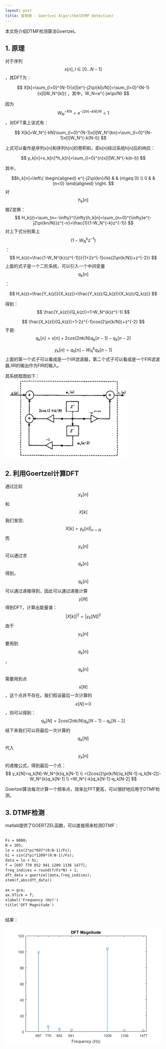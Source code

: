 ```yaml
---
layout: post
title: 音视频 - Goertzel Algorithm(DTMF Detection)
---
```


本文将介绍DTMF检测算法Goertzel。

## 1. 原理
对于序列 $$x[n],l\in[0...N-1]$$ ，其DFT为：

$$
X[k]=\sum_{l=0}^{N-1}{x[l]e^{-j2\pi{kl}/N}}=\sum_{l=0}^{N-1}{x[l]W_N^{kl}}
，其中，W_N=e^{-jw\pi/N}
$$


因为$$W_N^{-KN}=e^{-j2\pi(-kN)/N}=1$$，对DFT乘上该式有：

$$
X[k]=W_N^{-kN}\sum_{l=0}^{N-1}x[l]W_N^{kn}=\sum_{l=0}^{N-1}x[l]W_N^{-k(N-l)}
$$

上式可以看作是序列x[n]和序列h[n]的卷积和，即x[n]经过系统h[n]后的响应：

$$
y_k[n]=x_k[n]*h_k[n]=\sum_{l=0}^{n}x[l]W_N^{-k(n-l)}
$$

其中，

$$h_k[n]=\left\{
\begin{aligned}
e^{-j2\pi{kn}/N} & & {n\geq 0} \\
0 & & {n<0}
\end{aligned}
\right.
$$
对 $$h_k[n]$$ 做Z变换：
$$
H_k(z)=\sum_{n=-\infty}^{\infty}h_k[n]=\sum_{n=0}^{\infty}e^{-j2\pi{kn/N}}z^{-n}=\frac{1}{1-W_N^{-k}z^{-1}}
$$
对上下式分别乘上 $$(1-W_N^k{z^{-1}})$$：
$$
H_k(z)=\frac{1-W_N^{k}{z^{-1}}}{1+2z^{-1}cos(2\pi{k/N})+z^{-2}}
$$
上面的式子是一个二阶系统，可以引入一个中间变量 $$q_k[n]$$ ：

$$
H_k(z)=\frac{Y_k(z)}{X_k(z)}=\frac{Y_k(z)/Q_k(z)}{X_k(z)/Q_k(z)}
$$

得到：
$$
\frac{Y_k(z)}{Q_k(z)}=1-W_N^{k}z^{-1}
$$

$$
\frac{X_k(z)}{Q_k(z)}=1-2z^{-1}cos(2\pi{k/N})+z^{-2}
$$
于是:
$$
q_k[n]=x[n]+2cos(2\pi{k/N})q_k[n-1]-q_k[n-2]
$$

$$
y_k[n]=q_k[n]-W_N^{k}q_k[n-1]
$$
上面的第一个式子可以看成是一个IIR滤波器，第二个式子可以看成是一个FIR滤波器,IIR的输出作为FIR的输入。

其系统框图如下：
<img src="/public/post/img/goertzel-system.png" style="width:400px;margin: auto auto;"/>

## 2. 利用Goertzel计算DFT
通过比较$$y_k[n]$$和$$X[k]$$我们发现:
$$
X[k]=y_k[n]|_{n=N}
$$
而$$y_k[n]$$可以通过求$$q_k[n]$$得到，$$q_k[n]$$可以通过递推得到，因此可以通过递推计算$$y[N]$$得到DFT，计算出能量谱：
$$
|X[k]|^2=|y_k[N]|^2
$$
由于$$y_k[n]$$要用到$$q_k[n]$$，$$q_k[n]$$需要用到点$$x[N]$$，这个点并不存在。我们假设最后一次计算的$$x[N]＝0$$，则可以得到：
$$
q_k[N]=2cos(2\pi{k/N})q_k[N-1]-q_k[N-2]
$$
结下来我们可以将最后一次计算的$$q_k[N]$$代入$$y_k[n]$$的递推公式，得到最后一个点：
$$
y_k[N]=q_k[N]-W_N^{k}q_k[N-1] \\
=(2cos(2\pi(k/N))q_k[N-1]-q_k[N-2])-W_N^{k}q_k[N-1] \\
=W_N^{-k}q_k[N-1]-q_k[N-2]
$$

Goertzel算法每次计算一个频率点，效率比FFT更高，可以很好地应用于DTMF检测。


## 3. DTMF检测
matlab提供了GOERTZEL函数，可以直接用来检测DTMF：

<pre class="language-matlab">
<code>
Fs = 8000;
N = 205;
lo = sin(2*pi*697*(0:N-1)/Fs);
hi = sin(2*pi*1209*(0:N-1)/Fs);
data = lo + hi;
f = [697 770 852 941 1209 1336 1477];
freq_indices = round(f/Fs*N) + 1;
dft_data = goertzel(data,freq_indices);
stem(f,abs(dft_data))

ax = gca;
ax.XTick = f;
xlabel('Frequency (Hz)')
title('DFT Magnitude')
</code>
</pre>

结果：

<img src="/public/post/img/goertzel-result.png" style="margin:auto auto;"/>
